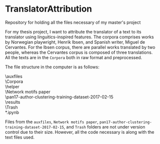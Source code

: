 # TranslatorAttribution
Repository for holding all the files necessary of my master's project

For my thesis project, I want to attribute the translator of a text to its translator using linguitics-inspired features.
The corpora comprises works by Norwegian playwright, Henrik Ibsen, and Spanish writer, Miguel de Cervantes. For the Ibsen corpus,
there are parallel works translated by two people, whereas the Cervantes corpus is composed of three translations. All the texts are
in the `Corpora` both in raw format and preprocessed.

The file structure in the computer is as follows:  

  \auxfiles  
  \Corpora  
  \helper  
  \Network motifs paper  
  \pan17-author-clustering-training-dataset-2017-02-15  
  \results  
  \Trash  
  *.ipynb  
  
  Files from the `auxfiles`, `Network motifs paper`, `pan17-author-clustering-training-dataset-2017-02-15`, and `Trash` folders are not
  under version control due to their size. However, all the code necessary is along with the text files used.
